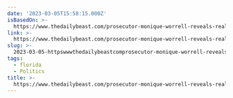 ```yaml
---
date: '2023-03-05T15:58:15.000Z'
isBasedOn: >-
  https://www.thedailybeast.com/prosecutor-monique-worrell-reveals-real-reasons-she-landed-in-desantis-crosshairs?via=ios
link: >-
  https://www.thedailybeast.com/prosecutor-monique-worrell-reveals-real-reasons-she-landed-in-desantis-crosshairs?via=ios
slug: >-
  2023-03-05-httpswwwthedailybeastcomprosecutor-monique-worrell-reveals-real-reasons-she-landed-in-desantis-crosshairsviaios
tags:
  - florida
  - Politics
title: >-
  https://www.thedailybeast.com/prosecutor-monique-worrell-reveals-real-reasons-she-landed-in-desantis-crosshairs?via=ios
---
```


